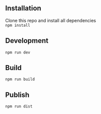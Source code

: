 ## Installation

Clone this repo and install all dependencies  
`npm install`

## Development

`npm run dev`

## Build

`npm run build`

## Publish

`npm run dist`